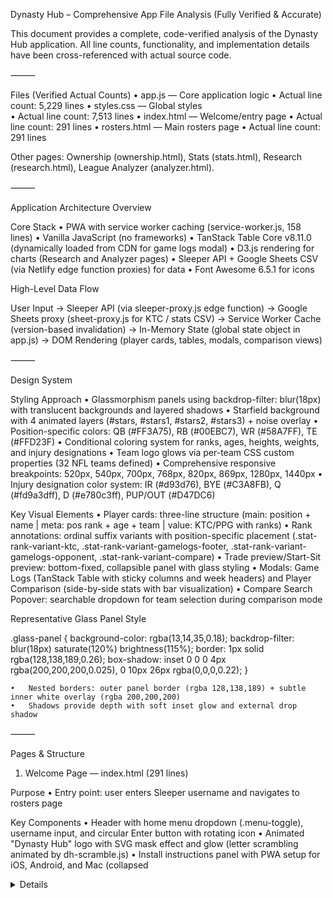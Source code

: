 Dynasty Hub – Comprehensive App File Analysis (Fully Verified & Accurate)

This document provides a complete, code-verified analysis of the Dynasty Hub application.
All line counts, functionality, and implementation details have been cross-referenced with actual source code.

⸻

Files (Verified Actual Counts)
	•	app.js — Core application logic
	•	Actual line count: 5,229 lines
	•	styles.css — Global styles  
	•	Actual line count: 7,513 lines
	•	index.html — Welcome/entry page
	•	Actual line count: 291 lines
	•	rosters.html — Main rosters page
	•	Actual line count: 291 lines

Other pages: Ownership (ownership.html), Stats (stats.html), Research (research.html), League Analyzer (analyzer.html).

⸻

Application Architecture Overview

Core Stack
	•	PWA with service worker caching (service-worker.js, 158 lines)
	•	Vanilla JavaScript (no frameworks)
	•	TanStack Table Core v8.11.0 (dynamically loaded from CDN for game logs modal)
	•	D3.js rendering for charts (Research and Analyzer pages)
	•	Sleeper API + Google Sheets CSV (via Netlify edge function proxies) for data
	•	Font Awesome 6.5.1 for icons

High-Level Data Flow

User Input
   → Sleeper API (via sleeper-proxy.js edge function)
   → Google Sheets proxy (sheet-proxy.js for KTC / stats CSV)
   → Service Worker Cache (version-based invalidation)
   → In-Memory State (global state object in app.js)
   → DOM Rendering (player cards, tables, modals, comparison views)

⸻

Design System

Styling Approach
	•	Glassmorphism panels using backdrop-filter: blur(18px) with translucent backgrounds and layered shadows
	•	Starfield background with 4 animated layers (#stars, #stars1, #stars2, #stars3) + noise overlay
	•	Position-specific colors: QB (#FF3A75), RB (#00EBC7), WR (#58A7FF), TE (#FFD23F)
	•	Conditional coloring system for ranks, ages, heights, weights, and injury designations
	•	Team logo glows via per-team CSS custom properties (32 NFL teams defined)
	•	Comprehensive responsive breakpoints: 520px, 540px, 700px, 768px, 820px, 869px, 1280px, 1440px
	•	Injury designation color system: IR (#d93d76), BYE (#C3A8FB), Q (#fd9a3dff), D (#e780c3ff), PUP/OUT (#D47DC6)

Key Visual Elements
	•	Player cards: three-line structure (main: position + name | meta: pos rank + age + team | value: KTC/PPG with ranks)
	•	Rank annotations: ordinal suffix variants with position-specific placement (.stat-rank-variant-ktc, .stat-rank-variant-gamelogs-footer, .stat-rank-variant-gamelogs-opponent, .stat-rank-variant-compare)
	•	Trade preview/Start-Sit preview: bottom-fixed, collapsible panel with glass styling
	•	Modals: Game Logs (TanStack Table with sticky columns and week headers) and Player Comparison (side-by-side stats with bar visualization)
	•	Compare Search Popover: searchable dropdown for team selection during comparison mode

Representative Glass Panel Style

.glass-panel {
  background-color: rgba(13,14,35,0.18);
  backdrop-filter: blur(18px) saturate(120%) brightness(115%);
  border: 1px solid rgba(128,138,189,0.26);
  box-shadow: inset 0 0 0 4px rgba(200,200,200,0.025),
              0 10px 26px rgba(0,0,0,0.22);
}

	•	Nested borders: outer panel border (rgba 128,138,189) + subtle inner white overlay (rgba 200,200,200)
	•	Shadows provide depth with soft inset glow and external drop shadow

⸻

Pages & Structure

1) Welcome Page — index.html (291 lines)

Purpose
	•	Entry point: user enters Sleeper username and navigates to rosters page

Key Components
	•	Header with home menu dropdown (.menu-toggle), username input, and circular Enter button with rotating icon
	•	Animated "Dynasty Hub" logo with SVG mask effect and glow (letter scrambling animated by dh-scramble.js)
	•	Install instructions panel with PWA setup for iOS, Android, and Mac (collapsed <details> element)
	•	Player Card Legend (#legend-section) showing roster card anatomy with example data
	•	Loading overlay with orbit ring animation (28 characters: "LOADING INITIAL DATA • • • •")

Styling Notes
	•	data-page="welcome" scoping for page-specific CSS overrides
	•	4-layer starfield: #stars (small), #stars1, #stars2 (medium), #stars3 (large) with box-shadow rendering
	•	Animation durations: 100s, 350s, 400s with continuous -2000px translateY
	•	Glassmorphism UI with gradient masks and soft glows

Data Flow
	•	Username input → Enter button → fetchAndSetUser() validates via Sleeper API → stores userId → navigate to rosters.html
	•	localStorage persists username for auto-population

⸻

2) Rosters Page — rosters.html (291 lines)

Purpose
	•	Primary view: displays fantasy rosters with team comparison, trade simulation, player comparison, Start/Sit analysis, and game logs

Header Structure (3 responsive rows)
	1.	Primary Row (#primary-header-row): Home, Rosters (active), Ownership, Stats, L.Analyze, Research
	2.	Secondary Row (#secondary-header-row): Username display, league selector, Positional/Lineup view switcher
	3.	Filters Row (#filters-row): Start/Sit button, position filters (QB/RB/WR/TE/FLX/STAR), clear filters, compare search toggle

Main Content
	•	Player Card Legend (#legend-section): Example card showing POSITION, PLAYER NAME, POSITION RANK (FPTS), AGE, TEAM, KTC VALUE (POS RK), PPG (POS RK)
	•	Loading Overlay: Orbit ring with 28 characters, centered logo (128x128px)
	•	Roster View (#rosterView): Dynamic team grids with player cards
	•	Player List View (#playerListView): Ownership percentage view (hidden on rosters)

Modals

Game Logs Modal (#game-logs-modal)
	•	Structure: overlay + glassmorphism content panel
	•	Header: Position tag, team logo chip, player name, vitals (age/height/weight), summary chips (FPTS/PPG/KTC with ranks)
	•	Body: TanStack Table v8.11.0 with weekly game logs, opponent ranks, projections
	•	Footer: Stats key toggle button (.key-chip.modal-info-btn)
	•	Stats Key Panel: 60+ stat abbreviations with definitions
	•	Features: Sticky columns, position-specific stat ordering (QB/RB/WR/TE), season totals footer with rank annotations

Player Comparison Modal (#player-comparison-modal)
	•	Structure: overlay + glassmorphism content panel + background overlay
	•	Header: "Player Compare" title with chart icon
	•	Body: Side-by-side player comparison
	•	Clickable player names (open game logs modal)
	•	Position tags and team logo chips
	•	Player vitals with conditional colors
	•	Summary chips (FPTS, PPG with ranks)
	•	Detailed stat table with bar visualization
	•	Best stats highlighted with green glow
	•	Responsive: table on desktop, stacked list on mobile
	•	State tracking: isGameLogModalOpenFromComparison for nested modal z-index management

Trade Simulator / Start-Sit Preview (#tradeSimulator)
	•	Dynamic bottom-fixed collapsible panel rendered by renderTradeBlock() or renderStartSitPreview()
	•	Compare Mode (Trade Preview):
	•	Shows selected players from 2+ teams
	•	KTC value totals per team with color coding (winning/losing/even based on >500 KTC difference)
	•	Controls: Compare, Clear, Close, Collapse buttons
	•	Start/Sit Mode:
	•	Title: "Start/Sit [WK#]" with current week label
	•	Two player slots (Player 1 / Player 2)
	•	Displays: player name + position tag, PPG metric with rank, projected points for current week
	•	Matchup info: opponent team + opponent rank (color-coded by favorability)
	•	Compare button enabled when 2 players selected
	•	Same control buttons as trade mode

Scripts Loaded
	•	app.js (deferred, with versioned ?v= parameter)
(Any prior reference to the removed file has been omitted as requested.)

⸻

3) Ownership Page (ownership.html)
	•	Centered player list (max-width ~700px for desktop)
	•	Sticky search bar for real-time filtering
	•	Three-column layout: player info (tag + name + team logo), count (leagues owned in), ownership percentage
	•	Odd/even row styling with subtle alternating backgrounds
	•	League abbreviation badges with LEAGUE_COLOR_PALETTE colors
	•	Sorted by ownership count (descending), then alphabetically
	•	Uses renderPlayerList() function in app.js

⸻

4) Stats Page (stats.html)
	•	Tab switcher: 1QB / SFLX (scoring format selection)
	•	Search input for player name filtering
	•	Position filter buttons (ALL, QB, RB, WR, TE)
	•	Sortable table with sticky columns (rank, player, position, team on left; actions on right)
	•	Scrollable middle section with FPTS, PPG, receiving/rushing/passing stats, advanced metrics
	•	Toggle for Totals / Per Game display
	•	Game logs modal integration (player names clickable)
	•	Data sources: STAT_1QB and STAT_SFLX sheets from Google Sheets
	•	Powered by stats.js (1,665 lines) and stats.css
	•	Calculates PPG from total FPTS and games played
	•	Rank annotations with ordinal suffixes

⸻

5) Research Page (research.html)
	•	SYOP (Scout Your Own Players) analytics dashboard
	•	Hero section with title and description
	•	Tab navigation for different analysis views
	•	Chart panels: SYOP Sunburst (D3.js hierarchical), position bar charts, quality gauges, heatmaps, violin plots
	•	NFL Draft hit rate section with position-specific success rates
	•	Powered by syop.js (1,969 lines) using D3.js
	•	Interactive charts with hover tooltips
	•	Color-coded quality tiers
	•	Desktop-optimized (minimum 1024px recommended)

⸻

6) League Analyzer Page (analyzer.html)
	•	Multi-league roster value comparison with visual analytics
	•	Hero section with league selector and 1QB/SFLX toggle
	•	Summary chips (team count, roster spots, scoring type)
	•	Chart panels: Starters Value, Overall Value, Radar Chart (multi-dimensional comparison)
	•	Leaderboard tables: Standings, Value rankings (KTC-based power rankings)
	•	Toggle controls for chart view switching
	•	Powered by analyzer.js (1,275 lines) using D3.js for radar chart
	•	Color-codes teams consistently across views

⸻

Core JavaScript (app.js — 5,229 lines)

State Management

Global state object with comprehensive application state tracking:

state = {
  // User & League Data
  userId: null,
  leagues: [],
  players: {},  // Master Sleeper player database
  oneQbData: {},  // KTC values for 1QB scoring
  sflxData: {},  // KTC values for Superflex scoring
  currentLeagueId: null,
  isSuperflex: false,
  currentTeams: null,  // Array of team objects with rosters
  userTeamName: null,
  
  // Comparison & Trade State
  teamsToCompare: new Set(),
  isCompareMode: false,
  tradeBlock: {},  // { teamName: [assets] }
  isTradeCollapsed: false,
  
  // Start/Sit Mode State
  isStartSitMode: false,
  startSitSelections: [],  // Array of { id, label, pos, ppg, projection, matchup, side }
  startSitNextSide: 'left',  // 'left' or 'right'
  startSitTeamName: null,
  
  // View State
  currentRosterView: 'positional',  // 'positional' or 'lineup'
  activePositions: new Set(),  // Filter state for position buttons
  
  // Stats & Rankings
  weeklyStats: {},  // Google Sheets weekly data
  playerSeasonStats: {},  // Season totals from sheets
  playerSeasonRanks: {},  // Season rank data from sheets
  playerWeeklyStats: {},  // Keyed by week number
  statsSheetsLoaded: false,
  seasonRankCache: null,
  calculatedRankCache: null,  // In-memory rank calculations
  
  // Sleeper Live Stats
  liveWeeklyStats: {},  // Live stats from Sleeper API
  liveStatsLoaded: false,
  currentNflSeason: null,
  currentNflWeek: null,
  lastLiveStatsWeek: null,
  lastLiveStatsFetchTs: 0,
  
  // Projections
  playerProjectionWeeks: {},  // Projection data by player and week
  
  // Modal State
  isGameLogModalOpenFromComparison: false,  // Tracks nested modal z-index
  
  // Cache
  cache: {}  // General-purpose fetch cache
}

Key Functions

Navigation & Page Management
	•	getPageUrl(page) — Returns appropriate URL for navigation target
	•	ensureValidUser(username) — Validates username via Sleeper API
	•	ensureNavigate(page) — Validates user before navigating
	•	suppressFocusTemporary(ms) — Prevents unwanted mobile keyboard on navigation
	•	Navigation event listeners with focus suppression to prevent iOS Safari keyboard issues

Data Fetching & Processing
	•	fetchAndSetUser(username) — Fetch user ID from Sleeper API
	•	fetchUserLeagues(userId) — Get all leagues for user
	•	fetchSleeperPlayers() — Master player list (edge-cached ~7 days)
	•	fetchDataFromGoogleSheet() — KTC/ADP values via sheet-proxy.js
	•	fetchGameLogs(playerId) — Weekly stats for game logs modal
	•	fetchPlayerStatsSheets() — Load SZN, SZN_RKs, WK1-WK18 sheets
	•	fetchSleeperLiveStats() — Current season live stats from Sleeper API
	•	ensureSleeperLiveStats(force) — Lazy load live stats with caching
	•	getCombinedWeeklyStats() — Merge sheet data with live Sleeper stats
	•	fetchWithCache(url) — Generic fetch with in-memory cache

Projection & Matchup Functions
	•	getPlayerProjectionForWeek(playerId, week) — Returns { value, display } for projected points
	•	Fallback order: sheet data → live Sleeper data → 'NA'
	•	Handles injury designations (IR, BYE, Q, D, PUP, OUT)
	•	getPlayerMatchupForWeek(playerId, week) — Returns opponent team and rank with color coding
	•	Returns { opponent, opponentRank, opponentRankDisplay, opponentOrdinal, color, isBye }
	•	getUpcomingProjectionDesignation(playerId) — Checks for injury status in upcoming week
	•	getCurrentNflWeekNumber() — Determines current NFL week (hardcoded or calculated)

View Management
	•	setRosterView(view) — Toggle between 'positional' and 'lineup' views
	•	handleFetchRosters() — Main roster loading flow
	•	handleFetchOwnership() — Switch to ownership view
	•	handleLeagueSelect() — Handle league dropdown selection

Comparison & Trade Functions
	•	handleTeamSelect(e) — Toggle team selection for comparison
	•	updateCompareButtonState() — Update button text (Preview / Show All)
	•	handleCompareClick() — Toggle preview mode for comparison
	•	openCompareSearch() / closeCompareSearch() — Searchable team picker popover
	•	filterTeamsByQuery(q) — Real-time team search filtering
	•	handleAssetClickForTrade(e) — Add/remove players from trade block
	•	clearTrade() — Reset trade block state
	•	renderTradeBlock() — Render trade preview panel with KTC totals and value comparison
	•	lockCompareButtonSize() / unlockCompareButtonSize() — Prevent layout shift during state changes

Start/Sit Mode Functions
	•	enterStartSitMode() — Enable Start/Sit analysis mode
	•	Activates button, sets state, renders Start/Sit columns for user's team
	•	Adds .start-sit-mode class to roster grid
	•	exitStartSitMode() — Disable Start/Sit mode and restore normal view
	•	handleStartSitButtonClick() — Toggle Start/Sit mode
	•	handleStartSitPlayerClick(e) — Select/deselect players for comparison (max 2)
	•	Calculates PPG, rank, projection, and matchup data
	•	Alternates left/right side assignment
	•	clearStartSitSelections() — Clear all Start/Sit selections
	•	recalcStartSitNextSide() — Determine next selection side based on count
	•	renderStartSitPreview() — Render preview panel with projections and matchup info
	•	renderStartSitColumns(teams) — Render position-grouped columns (QB, RB, WR, TE) for user's team

Position Filter Functions
	•	handlePositionFilter(e) — Toggle position filter buttons
	•	handleClearFilters() — Clear all active filters
	•	updatePositionFilterButtons() — Sync button active states
	•	STAR filter logic: Players with KTC ≥3000 OR (PPG ≥9 AND KTC ≥2200)

Rendering Functions
	•	renderAllTeamData(teams) — Main rendering orchestrator
	•	Calls renderCompareColumns(), renderStartSitColumns(), or standard view
	•	debouncedRenderAllTeamData(teams, delay) — Debounced version for performance
	•	createPlayerRow(player, teamName) — Generate player card HTML
	•	Three-line structure: main (position + name), meta (rank + age + team), value (KTC + PPG with ranks)
	•	Click handlers for game logs, trade selection, Start/Sit selection
	•	createDepthChartTeamCard(team) — Positional view team card
	•	createPositionalTeamCard(team) — Alternative positional grouping
	•	renderCompareColumns(teams) — Render selected teams side-by-side for comparison
	•	calibrateTeamCardIntrinsicSize(card) — Set explicit height for content-visibility optimization

Stats & Rank Calculation
	•	calculatePlayerStatsAndRanks(playerId) — Comprehensive stat calculation
	•	Returns: { total_pts, ppg, posRank, overallRank, ppgPosRank, ppgOverallRank, gamesPlayed }
	•	Uses calculatedRankCache for performance
	•	buildCalculatedRankCache(scoringSettings, leagueId, scoringHash) — Build rank cache for current league scoring
	•	getAdjustedGamesPlayed(playerId, scoringSettings) — Calculate games played with BYE week handling
	•	getDefaultPlayerRanks() — Fallback rank values when data unavailable
	•	formatRankValue(rank) — Format rank for display with ordinal suffix

Game Logs Modal Functions
	•	handlePlayerNameClick(player) — Open game logs modal for player
	•	renderGameLogs(gameLogs, player, playerRanks) — Render TanStack Table with weekly stats
	•	Position-specific stat ordering (QB/RB/WR/TE have different priorities)
	•	Summary chips: FPTS, PPG, KTC with ranks
	•	Opponent rank annotations with color coding
	•	Season totals footer with rank annotations
	•	Stats key panel with 60+ abbreviations
	•	ensureTableCoreLoaded() — Lazy load TanStack Table Core v8.11.0 from CDN
	•	Returns promise that resolves to window.TableCore
	•	Singleton pattern with tableCoreLoaderPromise

Player Comparison Functions
	•	handlePlayerCompare(e) — Open comparison modal for selected players
	•	Works in both trade mode and Start/Sit mode
	•	Sorts to ensure user's player is first (or left/right in Start/Sit)
	•	renderPlayerComparison(players) — Render side-by-side comparison
	•	Player names row (clickable to open game logs)
	•	Summary chips row (vitals + FPTS + PPG + KTC)
	•	Detailed stats list with bar visualization
	•	Best stat highlighting with green glow
	•	Mobile-responsive: table → stacked list
	•	openComparisonModal() / closeComparisonModal() — Modal visibility control

Player Data Helpers
	•	getPlayerData(playerId, displayPos) — Get comprehensive player data including KTC values
	•	getPickData(pick, teamName) — Format draft pick data
	•	getPlayerVitals(playerId) — Extract age, height, weight from player data
	•	Returns object with parsed numeric values
	•	createPlayerVitalsElement(vitals, options) — Render vitals with conditional colors
	•	Variants: 'modal', 'compare', default
	•	parseHeightToInches(heightStr) — Parse "6-2", "6'2\"", "74 in" formats
	•	parseWeightToLbs(weightStr) — Parse "200", "200 lbs", "91 kg" formats
	•	parseAgeValue(ageStr) — Parse "24.5", "24y 6m" formats

Conditional Coloring Functions
	•	getRankColor(rank) — Color code overall ranks (top 5, 6-12, 13-24, 25+)
	•	getPosRankColor(rankText) — Parse and color position ranks (e.g., "QB·12")
	•	getConditionalColorByRank(rank, position) — Position-specific rank coloring
	•	getKtcColor(ktc) — Color KTC values by threshold
	•	getOpponentRankColor(rank) — Color opponent defensive ranks (≤8, ≤16, ≤24, ≤32)
	•	getProjectionColorForValue(pos, projValue) — Color projections based on expected value by position
	•	getVitalsColor(type, value, position) — Color age/height/weight based on position-specific ideals
	•	Age thresholds vary by position (QB/RB/WR/TE)
	•	Height/weight ranges are position-specific

Utility Functions
	•	ordinalSuffix(num) — Add "st", "nd", "rd", "th" suffix
	•	showTemporaryTooltip(element, message) — Flash tooltip message
	•	setLoading(isLoading) — Toggle global loading overlay
	•	openModal() / closeModal() — Game logs modal control
	•	adjustStickyHeaders() — Calculate CSS variable --roster-header-gap for sticky positioning
	•	syncRosterHeaderPosition() — Sync scroll position of sticky headers
	•	updateHeaderPreviewState() — Toggle .preview-active class on header
	•	getLeagueAbbr(leagueName) — Generate league abbreviations with override map
	•	parseInjuryDesignation(rawValue) — Parse injury status (IR, BYE, Q, D, PUP, OUT, DNP) with colors
	•	formatPercentage(value) — Format percentage values
	•	calculateFantasyPoints(stats, scoringSettings) — Calculate FPTS from raw stats

Focus Suppression System
	•	Patches HTMLElement.prototype.focus() to prevent unwanted iOS keyboard popup
	•	__suppressFocusUntil timestamp tracks suppression window
	•	suppressFocusTemporary(ms) — Set suppression duration (default 700ms)
	•	Handles pageshow, visibilitychange events for navigation edge cases
	•	Optional ?debugFocus=1 URL parameter for focus event logging

Content Visibility Optimization
	•	supportsContentVisibility — Feature detection for content-visibility: auto CSS property
	•	updateRosterContentVisibility() — Apply optimization on mobile (<819px) when supported
	•	Media query listener updates optimization state on resize

Loading Ring Animation
	•	Inline IIFE at lines 5160-5229 (merged from loader-ring.js)
	•	Generates orbit ring with character positioning via CSS custom properties
	•	--i (character index), --n (total chars), --r (radius)
	•	Uses transform: rotate() and translateX() for circular layout

⸻

Caching Strategy

Service Worker (PWA)
	•	CACHE_NAME example format: sleeper-tool-cache-v1.0.0-YYYYMMDD.
	•	Cache-First: fonts, logos, research scripts (e.g., syop.js, dh-scramble.js).
	•	Network-First: dynamic data (leagues, rosters, stats).
	•	Manual reset by bumping CACHE_NAME.

Netlify Edge Functions
	•	sleeper-proxy.js: Pacific Time-aware caching
	•	Live windows (Sun all day; Mon/Thu 5–10pm PT): ~300s TTL
	•	Normal: ~1800s TTL
	•	/players/all: ~604800s (7 days)
	•	sheet-proxy.js: mirrors Pacific Time logic for Google Sheets.

⸻

Conditional Coloring System

Player Ranks
getRankColor(rank, position)
	•	1–5: var(--pos-{position})
	•	6–12: gradient fade
	•	13–24: muted
	•	25+: tertiary

Age (position-specific thresholds)
	•	QB: Elite <26, Great 26–28, Good 29–31
	•	RB: Elite <23, Great 23–24, Good 25–26
	•	WR/TE: analogous, position-tuned

Height / Weight
	•	Position-specific ideal ranges; color-coded deviations.

⸻

⸻

Modal System

Game Logs Modal (#game-logs-modal)

Structure
	•	.modal-overlay — Semi-transparent backdrop (rgba(0,0,0,0.75))
	•	.modal-content.glass-panel — Main glassmorphism container with border and blur
	•	.modal-close-btn — X button (top-right) for closing modal
	•	#modal-header — Header section containing:
	•	.modal-header-left-container — Injected dynamically with position tag and team logo chip
	•	#modal-player-name — Player name (h3 element)
	•	#modal-player-vitals — Age, height, weight with conditional colors
	•	#modal-summary-row > #modal-summary-chips — Three summary chips:
		1. FPTS chip: Total fantasy points with position rank and overall rank
		2. PPG chip: Points per game with position rank and overall rank  
		3. KTC chip: KeepTradeCut value with position rank and overall rank
	•	#modal-body.modal-body — Main content area for TanStack Table
	•	#stats-key-container.stats-key-panel — Collapsible panel with stat definitions (60+ abbreviations)
	•	.modal-footer — Contains .key-chip.modal-info-btn button to toggle stats key

Functionality
	•	Triggered by clicking player names in roster cards, comparison modal, or player list
	•	handlePlayerNameClick(player) initiates modal
	•	renderGameLogs(gameLogs, player, playerRanks) builds table
	•	TanStack Table Core v8.11.0:
	•	Dynamically loaded from CDN via ensureTableCoreLoaded()
	•	Singleton pattern with tableCoreLoaderPromise
	•	Fallback manual rendering if TanStack fails
	•	Position-specific stat ordering:
	•	QB: fpts, proj, pass_rtg, pass_yd, pass_td, pass_att, pass_cmp, yds_total, rush_yd, rush_td, pass_fd, imp_per_g, pass_imp, pass_imp_per_att, rush_att, ypc, ttt, prs_pct, pass_sack, pass_int, fum, fpoe
	•	RB: fpts, proj, snp_pct, rush_att, rush_yd, ypc, rush_td, rec, rec_yd, rec_tgt, yds_total, elu, mtf_per_att, yco_per_att, mtf, rush_yac, rush_fd, rec_td, rec_fd, rec_yar, imp_per_g, fum, fpoe
	•	WR/TE: fpts, proj, snp_pct, rec_tgt, rec, ts_per_rr, rec_yd, rec_td, yprr, rec_fd, first_down_rec_rate, rec_yar, ypr, imp_per_g, rr, fpoe, yds_total, rush_att, rush_yd, rush_td, ypc, fum
	•	Week columns with opponent rank annotations:
	•	Opponent team (e.g., "BUF")
	•	Opponent rank colored by favorability (≤8: teal, ≤16: blue, ≤24: purple, ≤32: pink)
	•	Ordinal suffix formatting (1st, 2nd, 3rd, etc.)
	•	Projection column (PROJ) for unplayed weeks:
	•	Displays projected fantasy points
	•	Shows injury designations (IR, BYE, Q, D, PUP, OUT) with colors
	•	Season totals footer row:
	•	Aggregates stats across all weeks
	•	Includes rank annotations with ordinal suffixes
	•	Sticky columns and headers:
	•	Week column sticky on left
	•	Horizontal scroll for stat columns
	•	COLUMN_WIDTHS object defines pixel widths per stat
	•	Stats key panel:
	•	60+ stat abbreviation definitions
	•	Toggles with .key-chip button in modal footer
	•	Includes: FPTS, (t), G/GP, SNP%, YDS, YPG, IMP, IMP/G, passing stats (paATT, COMP, paYDS, paTD, pa1D, paRTG, TTT, PRS%, SACK, INT, pIMP, pIMP/A), rushing stats (CAR, ruYDS, ruTD, YPC, ru1D, ELU, MTF, MTF/A, YCO, YCO/A), receiving stats (TGT, REC, recYDS, recTD, rec1D, YAC, YPRR, 1DRR, RR, TS%, YPR), and FUM
	•	Z-index management:
	•	Normal z-index when opened from roster cards
	•	Elevated z-index (1050) when opened from comparison modal (tracked by state.isGameLogModalOpenFromComparison)

Player Comparison Modal (#player-comparison-modal)

Structure
	•	.modal-overlay — Semi-transparent backdrop within modal
	•	.modal-content.glass-panel — Glassmorphism container
	•	.modal-close-btn — X button for closing
	•	#comparison-modal-header — Header with "Player Compare" title and chart icon
	•	#comparison-modal-body.modal-body — Dynamic comparison content
	•	#comparison-modal-background-overlay — Additional full-screen backdrop layer (separate element)

Content Layout
	•	.player-names-row — Clickable player name headers
	•	Each .player-name-header-container contains:
		- .player-name-header-link (button) — Opens game logs modal
		- .player-header-tags — Position tag and team logo chip
	•	.comparison-summary-chips-row — Summary metrics
	•	Each .summary-chips-container contains:
		- Player vitals element (age, height, weight with colors)
		- FPTS summary chip (total points, position rank, overall rank)
		- PPG summary chip (points per game, position rank, overall rank)
	•	Detailed stats list — Stat-by-stat comparison
	•	Desktop: .player-comparison-table (table layout)
		- Columns: Stat Label | Player 1 Value | Player 2 Value
		- Bar visualization showing relative performance
		- Best values highlighted with green glow (.best-stat class)
	•	Mobile (<700px): .comparison-list (stacked layout)
		- Each stat in own row with inline player values
	•	Position-specific stat ordering (same as game logs: QB/RB/WR-TE)

Functionality
	•	Triggered by "Compare" button in trade simulator or Start/Sit preview
	•	handlePlayerCompare(e) initiates comparison
	•	Requires exactly 2 players selected
	•	Selection sources:
	•	Trade mode: Players from state.tradeBlock (excludes draft picks)
	•	Start/Sit mode: Players from state.startSitSelections
	•	renderPlayerComparison(players) builds comparison view
	•	Fetches game logs for both players
	•	Calculates season stats and ranks
	•	Player sorting:
	•	Start/Sit mode: Left player first, right player second
	•	Trade mode: User's player first, opponent's player second
	•	Bar visualization calculation:
	•	Compares numeric stat values between players
	•	Scales bar width proportionally (0-100%)
	•	Best stat gets green glow highlight
	•	Clickable player names:
	•	Open game logs modal with merged player data
	•	Sets state.isGameLogModalOpenFromComparison = true
	•	Ensures proper z-index layering
	•	Close triggers:
	•	Close button click
	•	Overlay click
	•	Escape key press
	•	Exiting trade/Start-Sit mode
	•	closeComparisonModal() function handles cleanup

Trade Simulator / Start-Sit Preview (#tradeSimulator)

Structure
	•	Dynamically rendered container (innerHTML replaced on state changes)
	•	.trade-container.glass-panel — Main glassmorphism panel
	•	.trade-header — Three-section header:
	•	.trade-header-left — Title ("Trade Preview" or "Start/Sit [WK#]")
	•	.trade-header-center — Collapse button
	•	.trade-header-right — Compare, Clear, Close buttons
	•	.trade-body — Content area (columns for each side)
	•	.trade-footnote — Footer note ("• Non-Adjusted Values •" or "• Projected Points •")
	•	#showTradeButton — Show button when collapsed

Trade Preview Mode (renderTradeBlock)
	•	Triggered when state.isCompareMode = true and ≥2 teams selected
	•	Layout: .trade-team-column for each team
	•	Team name header (h4)
	•	.trade-assets — Selected players as chips:
		- Position tag (colored)
		- Player name
		- KTC value (colored)
	•	.trade-total — Total KTC sum with color coding:
		- .winning (green) if >500 KTC advantage
		- .losing (red) if >500 KTC disadvantage
		- .even (neutral) otherwise
	•	.trade-divider — Vertical separator between teams
	•	Controls:
	•	Compare button: Enabled when exactly 2 players selected (no draft picks)
	•	Clear button: Clears all selections
	•	Close button: Exits compare mode, keeps user team selected
	•	Collapse button: Minimizes panel

Start/Sit Preview Mode (renderStartSitPreview)
	•	Triggered when state.isStartSitMode = true
	•	Layout: .start-sit-preview-column for each side (left/right)
	•	Side labels: "Player 1" and "Player 2"
	•	.start-sit-chip for each selected player:
	•	.start-sit-name — Position tag + player name
	•	.start-sit-metric — PPG value and position rank
		○ Format: "PPG • POS·RANK"
		○ Color-coded by rank quality
	•	.start-sit-total — Projected points for current week
	•	Color-coded by projection quality and position benchmarks
	•	.start-sit-matchup-meta — Opponent info (if available):
	•	Opponent team abbreviation
	•	Opponent rank with ordinal (e.g., "BUF • 3rd")
	•	Color-coded by matchup favorability
	•	Empty slot message: "Select a player..." when no selection
	•	Week label: "[WK#]" in title, extracted from getCurrentNflWeekNumber()
	•	Controls:
	•	Compare button: Enabled when exactly 2 players selected
	•	Clear button: Calls clearStartSitSelections()
	•	Close button: Calls exitStartSitMode()
	•	Collapse button: Minimizes panel

Shared Behavior
	•	Bottom-fixed positioning with glassmorphism styling
	•	Collapsible with state.isTradeCollapsed tracking
	•	Collapse animation via CSS (.collapsed class)
	•	Show button appears when collapsed
	•	Dynamic height adjustment: mainContent.style.paddingBottom set to panel height + 20px
	•	Event listeners attached after each render (non-delegated)

⸻

Header System

3-Row Responsive Header (≥869px)
	•	Primary: Nav (Home, Rosters, Ownership, Stats, L.Analyze, Research).
	•	Secondary: Username input, league select, view switcher.
	•	Filters Row: Start/Sit, position filters, clear, search toggle.

Welcome Page Header
	•	Simplified: menu, username, enter button; circular icon + label; compact grid.

Ownership/Analyzer Pages
	•	Centered header (max ~880px); larger inputs; row divider.

⸻

Start/Sit Mode (Comprehensive Feature)

Purpose
	•	Weekly matchup analysis tool for deciding which players to start
	•	Compares up to 2 players from user's team with projected points and opponent matchup data

Activation
	•	Button: #startSitButton in filters row (elevator icon + "Start/Sit" label)
	•	Click triggers handleStartSitButtonClick() → enterStartSitMode()
	•	Requirements: User must have loaded their roster first
	•	If activated during compare mode, compare mode is exited first

State Management
	•	state.isStartSitMode: boolean flag
	•	state.startSitSelections: array of selection objects
	•	state.startSitNextSide: 'left' or 'right' (alternates with each selection)
	•	state.startSitTeamName: tracks which team's players can be selected (user's team only)

UI Changes on Enter
	•	Start/Sit button gains .active class (highlighted)
	•	Roster view gains .is-trade-mode class
	•	Roster grid gains .is-preview-mode and .start-sit-mode classes
	•	Header gains .preview-active class (hides secondary row on mobile)
	•	renderStartSitColumns(teams) replaces roster grid:
	•	Shows only user's team
	•	Four position columns: QB, RB, WR, TE
	•	Sorted by KTC value (descending) within each position
	•	Empty positions show "None" placeholder
	•	Trade simulator container becomes Start/Sit preview panel

Player Selection
	•	Click handler: handleStartSitPlayerClick(e)
	•	Validates: must be from user's team (.start-sit-column)
	•	Maximum 2 players can be selected
	•	Selection data collected:
	•	Basic: id, label (name), pos, basePos, team
	•	Stats: ppg (numeric), ppgDisplay (formatted), ppgPosRank (numeric), ppgPosRankDisplay (formatted)
	•	Projection: projection (numeric value for current week), projectionDisplay (formatted or designation)
	•	Matchup: matchup object with { opponent, opponentRank, opponentRankDisplay, opponentOrdinal, color, isBye }
	•	Side assignment: alternates left/right via state.startSitNextSide
	•	Visual feedback:
	•	Selected row gains .player-selected class
	•	data-start-sit-side attribute set to 'left' or 'right'
	•	Toggle behavior: clicking selected player removes selection

Projection & Matchup Data
	•	getPlayerProjectionForWeek(playerId, week):
	•	Checks Google Sheets data (state.playerWeeklyStats[week][playerId])
	•	Falls back to Sleeper live stats (state.liveWeeklyStats[week][playerId])
	•	Returns { value: number|null, display: string }
	•	Handles injury designations (IR, BYE, Q, D, PUP, OUT) in proj field
	•	getPlayerMatchupForWeek(playerId, week):
	•	Extracts opponent team and defensive rank from week data
	•	Returns matchup object with color coding (getOpponentRankColor)
	•	Detects BYE weeks (opponent = "BYE")
	•	getUpcomingProjectionDesignation(playerId):
	•	Checks current week for injury status
	•	Returns designation object for rendering

Start/Sit Preview Panel (renderStartSitPreview)
	•	Title: "Start/Sit [WK#]" where WK# is current NFL week
	•	Two columns: "Player 1" (left) and "Player 2" (right)
	•	Each column shows:
	•	Player chip with position tag and name
	•	PPG metric: "PPG • POS·RANK" (e.g., "15.3 PPG • RB·8")
	•	Projected points display (large, color-coded)
	•	Matchup section (if available):
		- Opponent team (e.g., "BUF")
		- Opponent rank with ordinal (e.g., "3rd")
		- Color-coded by matchup favorability
	•	Empty slots show "Select a player..." message
	•	Projection color logic (getProjectionColorForValue):
	•	Uses position-specific benchmarks
	•	Falls back to PPG rank coloring
	•	Controls same as trade preview (Compare, Clear, Close, Collapse)

Compare Integration
	•	When 2 players selected, Compare button becomes enabled
	•	Click opens player comparison modal (handlePlayerCompare)
	•	Players sorted by side (left first, right second)
	•	Modal shows full stat comparison with game logs access

Exit Behavior
	•	Triggered by: Close button, Start/Sit button toggle, league change
	•	exitStartSitMode() function:
	•	Clears state.isStartSitMode, state.startSitSelections, state.startSitNextSide
	•	Removes all mode-related classes
	•	Closes any open modals (comparison, game logs)
	•	Renders normal roster view

CSS Styling
	•	.start-sit-button: Elevator icon + label, hover/active states
	•	.start-sit-column: Position-grouped columns in grid
	•	.start-sit-pos-header: Position label headers (QB, RB, WR, TE)
	•	.start-sit-card: Team card styling for position groups
	•	.start-sit-metric: PPG display with unit and separator
	•	.start-sit-rank: Position rank with dot separator
	•	.start-sit-week: Week label in brackets
	•	.start-sit-chip: Player chip in preview panel
	•	.start-sit-total: Projected points display
	•	.start-sit-matchup-meta: Opponent info styling
	•	Responsive adjustments at 869px breakpoint (preview mode header hiding)

⸻

Animation System

Starfield Background
	•	Four layers using box-shadow technique for particle rendering
	•	#stars (small particles):
	•	width/height: 1px
	•	box-shadow: 700 particles generated randomly
	•	No animation on base layer (static)
	•	#stars1::after (small, animated):
	•	width/height: 1px  
	•	box-shadow: 200 particles
	•	animation: animStar 100s linear infinite
	•	#stars2::after (medium):
	•	width/height: 2px
	•	box-shadow: 200 particles
	•	animation: animStar 350s linear infinite
	•	#stars3::after (large):
	•	width/height: 3px
	•	box-shadow: 100 particles
	•	animation: animStar 400s linear infinite
	•	@keyframes animStar:
	•	from: translateY(0)
	•	to: translateY(-2000px)
	•	Creates continuous vertical scrolling effect
	•	All layers positioned absolutely within #starfield container
	•	Noise overlay: #noise-overlay with subtle texture

Loading Ring Animation
	•	Orbit ring with character positioning (lines 5160-5229 in app.js)
	•	CSS custom properties:
	•	--n: total number of characters (28)
	•	--r: radius in pixels (120px)
	•	--i: character index (0-27)
	•	Each character (.ch) positioned via:
	•	transform: rotate(calc(360deg / var(--n) * var(--i))) translateX(var(--r))
	•	Creates circular text layout
	•	Character content: "LOADING INITIAL DATA • • • •"
	•	Container: .loading-ring with centered positioning
	•	Logo: Centered 128x128px app icon with loading animation
	•	Overlay: .loading-overlay with glassmorphism backdrop

Transition Effects
	•	Modal fade-in/fade-out with opacity and transform transitions
	•	Trade simulator collapse/expand with max-height animation
	•	Button hover states with color and transform transitions
	•	Player card selection highlights with box-shadow transitions
	•	Rank annotation fade-ins for progressive disclosure

Performance Optimizations
	•	will-change: transform on animated elements
	•	transform: translateZ(0) for GPU acceleration
	•	contain: layout paint style on isolated components
	•	Debounced scroll handlers (16ms throttle)
	•	content-visibility: auto on mobile roster cards (<819px)

⸻

Breakpoints (aggregate from V1/V2)
	•	~520/540/700/768/820/869/1280/1440 px.

Mobile Optimizations
	•	Minimum 16px base font (prevents iOS zoom).
	•	Viewport reset helper (temporary max-scale=1).
	•	Compact controls and tighter spacing.
	•	Sticky header adjustments.

Table/Panel Layout
	•	Mobile-first; progressive enhancement.
	•	Grid collapses to single column on narrow screens.

⸻

Utility Functions (Selected)

Parsing
	•	parseHeightToInches() accepts: "6-2", "6'2\"", "74 in".
	•	parseWeightToLbs() accepts: "200", "200 lbs", "91 kg".
	•	parseAgeValue() accepts: "24.5", "24y 6m".

UI
	•	adjustStickyHeaders() computes --roster-header-gap.
	•	syncRosterHeaderPosition() syncs scroll.
	•	showTemporaryTooltip() flash messages.
	•	Modal helpers openModal()/closeModal().
	•	setLoading() toggles global loading state.

⸻

Performance

Caching Layers
	•	Browser via service worker.
	•	Edge CDN via Netlify functions.
	•	In-Memory via state.cache.

Rendering Perf
	•	will-change: transform on animated elements.
	•	transform: translateZ(0) to leverage GPU.
	•	contain: layout paint style on isolated components.
	•	Debounced scroll handlers.

Known Bottlenecks
	•	Large Google Sheets CSVs (1–2 MB) cost download/parse time.
	•	Sequential API waterfalls (user → leagues → rosters).
	•	Full DOM rebuild on league switch (no virtual DOM).
	•	No IndexedDB yet for persistent parsed-data caching.

⸻

Data Flow Summary (End-to-End)
	1.	Initial Load
	•	index.html initializes; checks saved username; can auto-load leagues.
	2.	Roster Fetching
	•	Enter → handleFetchRosters()
	•	Fetch order: user → leagues → rosters → players → KTC values → stats
	•	Edge-cached (5–30 min typical; per endpoint rules).
	•	Session-level in-memory cache avoids duplicate fetches.
	3.	Rendering Pipeline
	•	app.js builds DOM structures per team.
	•	Player cards include KTC, PPG, age, team, and ranks.
	•	Event listeners: trade, compare, game logs, filters.
	•	CSS applies position/team/league color tokens.
	4.	Interactivity
	•	Position Filters: show/hide by QB/RB/WR/TE.
	•	Team Comparison: select ≥2 teams, overlay shows selected rosters.
	•	Trade Simulator: click players to add to L/R sides; value delta calc.
	•	Game Logs: open modal for detailed weekly stats.
	•	Start/Sit: enable weekly matchup analysis mode.

⸻

League Analyzer Page — analyzer.html & analyzer.js (Comprehensive Analysis)

Purpose
	•	Multi-league roster value comparison dashboard with visual analytics
	•	Completely standalone implementation (no app.js dependencies)
	•	Provides league-wide roster value rankings, positional strength analysis, and matchup-based radar charts

Architecture
	•	Self-contained in analyzer.js (~1921 lines)
	•	Independent data fetching: Sleeper API + KTC values from Google Sheets
	•	Chart.js v3+ for all visualizations
	•	Custom Chart.js plugins for enhanced radar chart rendering

Key Components

1. Radar Chart (Lines 1630-1746 in analyzer.js)
	•	Visual representation of user team's positional strength vs league average
	•	Data structure: PPG (Points Per Game) for each roster slot (QB, RB1, RB2, WR1, WR2, WR3, TE, FLEX, SUPER_FLEX)
	•	Two datasets:
		- League Average (background, translucent blue)
		- User Team (foreground, bright blue with gradient fill)

2. Custom Chart.js Plugins

radarBackgroundPlugin (Lines 81-125)
	•	Draws concentric polygons before Chart.js renders data
	•	5 levels at 95%, 75%, 55%, 35%, 18% of max radius
	•	Color progression: #2c334f62 (outer) → #31385565 (inner)
	•	Creates visual depth and reference grid without Chart.js native gridlines

radarPointLabelsPlugin (Lines 127-165)
	•	Draws PPG value labels next to each data point
	•	Offset: 14-18px based on mobile/desktop
	•	Conditional coloring:
		- User team PPG > League average: position-specific color (QB/RB/WR/TE)
		- User team PPG ≤ League average: muted gray (#adadad)
	•	Font: 11px Product Sans, bold

3. Data Flow & Slot Assignment

buildRadarSlots() (Lines 933-954)
	•	Parses league roster settings into ordered slot sequence
	•	Example output: ['QB', 'RB', 'RB', 'WR', 'WR', 'WR', 'TE', 'FLEX', 'SUPER_FLEX']
	•	Handles FLEX/SUPER_FLEX positions dynamically based on league config

assignRadarSlots() (Lines 974-1068)
	•	Greedy algorithm assigns best available players by PPG to each slot
	•	Process:
		1. Filter eligible players for slot (QB for QB, RB/WR/TE for FLEX, etc.)
		2. Sort by PPG descending
		3. Assign top player, mark as used
		4. Move to next slot
	•	FLEX logic: Accepts RB, WR, TE (best available regardless of position)
	•	SUPER_FLEX logic: Accepts QB, RB, WR, TE (fallback if no QB available)
	•	Returns array of PPG values aligned to slot sequence

buildRadarLabel() (Lines 955-973)
	•	Creates human-readable labels for each slot
	•	Numbering system: QB, RB1, RB2, WR1, WR2, WR3, TE, FLX, SFLX
	•	Handles duplicate positions with incremental counters

4. Chart Configuration (renderRadarChart function)

Scale Settings
	•	Dynamic max: Math.max(...allDataValues) + 2 (provides headroom)
	•	No grid lines: grid: { display: false }
	•	No tick labels: ticks: { display: false }
	•	Point labels: Custom styling via plugin (not Chart.js native)

Dataset Configuration
	•	League Average:
		- backgroundColor: rgba(77, 166, 255, 0.15)
		- borderColor: rgba(77, 166, 255, 0.6)
		- borderWidth: 2
		- order: 2 (renders first, behind user team)
	•	User Team:
		- backgroundColor: rgba(88, 167, 255, 0.35)
		- borderColor: rgb(88, 167, 255)
		- borderWidth: 3
		- pointBackgroundColor: #58A7FF
		- pointRadius: 5
		- order: 1 (renders on top)

Responsive Design
	•	Mobile (<768px): Reduced padding, smaller offsets for labels
	•	Desktop (≥768px): Increased padding, larger label offsets
	•	Plugin adjustments: offsetPx varies by screen size (14px mobile, 18px desktop)

5. CSS Styling (styles.css lines 6960-7060)

.analyzer-chart--radar
	•	min-height: 380px
	•	flex: 1 1 auto (responsive growth)
	•	Desktop layout (≥1280px): Side-by-side with standings table in .analyzer-charts-wrapper

.analyzer-charts-wrapper
	•	display: flex
	•	flex-direction: column (mobile)
	•	flex-direction: row (desktop ≥1280px)
	•	gap: 1rem

6. Other Visualizations

Starters Value Chart (Bar Chart)
	•	Horizontal bar chart comparing starter total value across teams
	•	Color-coded by assigned league colors

Overall Value Chart (Bar Chart)
	•	Horizontal bar chart comparing full roster value across teams
	•	Includes bench players and taxi squad

League Standings Table
	•	Sortable table with team name, starters value, overall value, and rank
	•	Click column headers to sort

7. Standalone Recreation Guide

To recreate radar chart without shared styles:
	1. Include Chart.js v3+ from CDN
	2. Copy radarBackgroundPlugin and radarPointLabelsPlugin (lines 81-165)
	3. Copy assignRadarSlots, buildRadarSlots, buildRadarLabel functions
	4. Copy renderRadarChart configuration (lines 1630-1746)
	5. Minimal CSS:
		- Container: min-height: 380px, position: relative
		- Canvas: width: 100%, height: 100%
	6. Data requirements:
		- Player objects with { pos, stats: { pts_ppr } } (or equivalent PPG source)
		- League roster settings with slot configuration
	7. No app.js dependencies required

Key Differences from App.js Implementation
	•	Analyzer uses PPG from Sleeper API stats, not Google Sheets
	•	Independent KTC value fetching (duplicate logic, not shared)
	•	No shared state management (local state only)
	•	Custom color assignment system (not using app.js league colors)
	•	Completely separate modal system for team details

Performance Characteristics
	•	Chart.js rendering: ~50-100ms for radar with 9 data points
	•	Plugin execution: Minimal overhead (~5-10ms combined)
	•	Data processing (assignRadarSlots): O(n log n) for player sorting, O(slots × players) worst case
	•	Responsive to window resize via Chart.js built-in resize observer

⸻

Notes on Deduplication
	•	Overlapping bullets from V1/V2 are merged; wording is unified while preserving all distinct details.
	•	Where counts/lines differed between V1 and V2, both reported values are retained (without adjudicating the difference).

⸻
